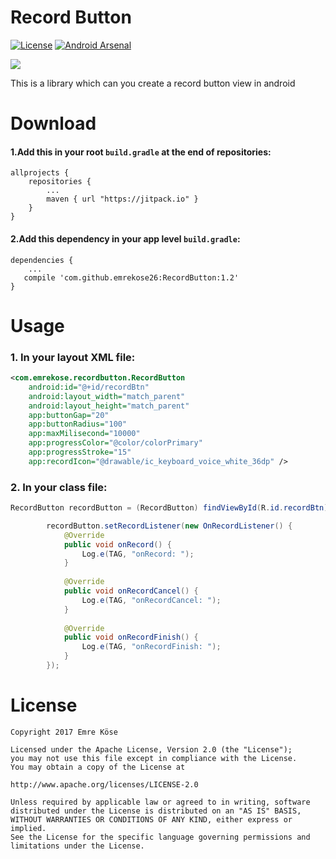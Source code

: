 # Record Button
[![License](https://img.shields.io/badge/license-Apache%202.0-blue.svg)]()
[![Android Arsenal](https://img.shields.io/badge/Android%20Arsenal-RecordButton-brightgreen.svg?style=flat)](https://android-arsenal.com/details/1/6351)

![](https://raw.githubusercontent.com/emrekose26/RecordButton/master/art/recordbutton.gif)




 This is a library which can you create a record button view in android


# Download
#### 1.Add this in your root `build.gradle` at the end of repositories:
    allprojects {
        repositories {
            ...
            maven { url "https://jitpack.io" }
        }
    }
  
#### 2.Add this dependency in your app level `build.gradle`:
    dependencies {
        ...
       compile 'com.github.emrekose26:RecordButton:1.2'
    }


# Usage
### 1. In your layout XML file:
```xml
<com.emrekose.recordbutton.RecordButton
    android:id="@+id/recordBtn"
    android:layout_width="match_parent"
    android:layout_height="match_parent"
    app:buttonGap="20"
    app:buttonRadius="100"
    app:maxMilisecond="10000"
    app:progressColor="@color/colorPrimary"
    app:progressStroke="15"
    app:recordIcon="@drawable/ic_keyboard_voice_white_36dp" />
```
  
### 2. In your class file:

```java
RecordButton recordButton = (RecordButton) findViewById(R.id.recordBtn);

        recordButton.setRecordListener(new OnRecordListener() {
            @Override
            public void onRecord() {
                Log.e(TAG, "onRecord: ");
            }
            
            @Override
            public void onRecordCancel() {
                Log.e(TAG, "onRecordCancel: ");
            }
            
            @Override
            public void onRecordFinish() {
                Log.e(TAG, "onRecordFinish: ");
            }
        });
```

# License
    Copyright 2017 Emre Köse

    Licensed under the Apache License, Version 2.0 (the "License");
    you may not use this file except in compliance with the License.
    You may obtain a copy of the License at

    http://www.apache.org/licenses/LICENSE-2.0

    Unless required by applicable law or agreed to in writing, software
    distributed under the License is distributed on an "AS IS" BASIS,
    WITHOUT WARRANTIES OR CONDITIONS OF ANY KIND, either express or implied.
    See the License for the specific language governing permissions and
    limitations under the License.